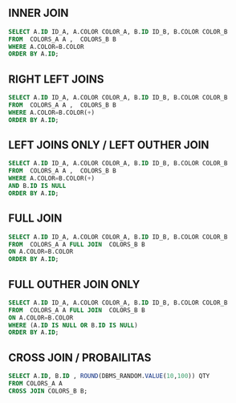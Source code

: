 ## INNER JOIN 
```sql
SELECT A.ID ID_A, A.COLOR COLOR_A, B.ID ID_B, B.COLOR COLOR_B  
FROM  COLORS_A A ,  COLORS_B B
WHERE A.COLOR=B.COLOR
ORDER BY A.ID;
```

## RIGHT LEFT JOINS
```sql
SELECT A.ID ID_A, A.COLOR COLOR_A, B.ID ID_B, B.COLOR COLOR_B  
FROM  COLORS_A A ,  COLORS_B B
WHERE A.COLOR=B.COLOR(+)
ORDER BY A.ID;
```

## LEFT JOINS ONLY / LEFT OUTHER JOIN 
```sql
SELECT A.ID ID_A, A.COLOR COLOR_A, B.ID ID_B, B.COLOR COLOR_B  
FROM  COLORS_A A ,  COLORS_B B
WHERE A.COLOR=B.COLOR(+)
AND B.ID IS NULL
ORDER BY A.ID;
```

## FULL JOIN
```sql
SELECT A.ID ID_A, A.COLOR COLOR_A, B.ID ID_B, B.COLOR COLOR_B  
FROM  COLORS_A A FULL JOIN  COLORS_B B
ON A.COLOR=B.COLOR
ORDER BY A.ID;
```

## FULL OUTHER JOIN ONLY
```sql
SELECT A.ID ID_A, A.COLOR COLOR_A, B.ID ID_B, B.COLOR COLOR_B  
FROM  COLORS_A A FULL JOIN  COLORS_B B
ON A.COLOR=B.COLOR
WHERE (A.ID IS NULL OR B.ID IS NULL)
ORDER BY A.ID;
```

## CROSS JOIN / PROBAILITAS
```sql
SELECT A.ID, B.ID , ROUND(DBMS_RANDOM.VALUE(10,100)) QTY
FROM COLORS_A A
CROSS JOIN COLORS_B B;
